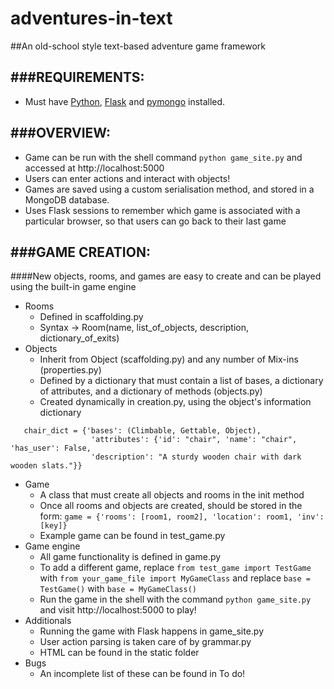 adventures-in-text
==================

##An old-school style text-based adventure game framework


###REQUIREMENTS:
------------
- Must have [Python](www.python.org/getit), [Flask](http://flask.pocoo.org/) and [pymongo](https://pypi.python.org/pypi/pymongo/) installed.

###OVERVIEW:
------------
- Game can be run with the shell command `python game_site.py` and accessed at http://localhost:5000
- Users can enter actions and interact with objects!
- Games are saved using a custom serialisation method, and stored in a MongoDB database.
- Uses Flask sessions to remember which game is associated with a particular browser, so that users can go back to their last game

###GAME CREATION:
------------
####New objects, rooms, and games are easy to create and can be played using the built-in game engine
- Rooms
   * Defined in scaffolding.py
   * Syntax -> Room(name, list_of_objects, description, dictionary_of_exits)
- Objects
   * Inherit from Object (scaffolding.py) and any number of Mix-ins (properties.py)
   * Defined by a dictionary that must contain a list of bases, a dictionary of attributes, and a dictionary of methods (objects.py)
   * Created dynamically in creation.py, using the object's information dictionary

```
   chair_dict = {'bases': (Climbable, Gettable, Object),
                  'attributes': {'id': "chair", 'name': "chair", 'has_user': False, 
                  'description': "A sturdy wooden chair with dark wooden slats."}}
```
- Game
   * A class that must create all objects and rooms in the init method
   * Once all rooms and objects are created, should be stored in the form:
   `game = {'rooms': [room1, room2], 'location': room1, 'inv': [key]}`
   * Example game can be found in test_game.py
- Game engine
   * All game functionality is defined in game.py
   * To add a different game, replace `from test_game import TestGame` with `from your_game_file import MyGameClass` and replace `base = TestGame()` with `base = MyGameClass()`
   * Run the game in the shell with the command `python game_site.py` and visit http://localhost:5000 to play!
- Additionals
   * Running the game with Flask happens in game_site.py
   * User action parsing is taken care of by grammar.py
   * HTML can be found in the static folder
- Bugs
   * An incomplete list of these can be found in To do!
